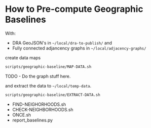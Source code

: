 # How to Pre-compute Geographic Baselines

With:

* DRA GeoJSON's in `~/local/dra-to-publish/` and
* Fully connected adjancency graphs in `~/local/adjacency-graphs/`

create data maps

```bash
scripts/geographic-baseline/MAP-DATA.sh
```

TODO - Do the graph stuff here.

and extract the data to `~/local/temp-data`.

```bash
scripts/geographic-baseline/EXTRACT-DATA.sh
```

  - FIND-NEIGHORHOODS.sh
  - CHECK-NEIGHBORHOODS.sh
  - ONCE.sh
  - report_baselines.py